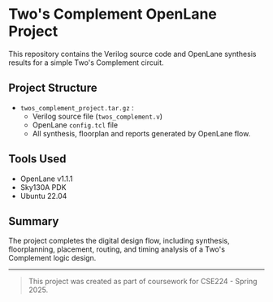 # Two's Complement OpenLane Project

This repository contains the Verilog source code and OpenLane synthesis results for a simple Two's Complement circuit.

## Project Structure
- `twos_complement_project.tar.gz` : 
  - Verilog source file (`twos_complement.v`)
  - OpenLane `config.tcl` file
  - All synthesis, floorplan and reports generated by OpenLane flow.

## Tools Used
- OpenLane v1.1.1
- Sky130A PDK
- Ubuntu 22.04

## Summary
The project completes the digital design flow, including synthesis, floorplanning, placement, routing, and timing analysis of a Two's Complement logic design.

---

> This project was created as part of coursework for CSE224 - Spring 2025.
